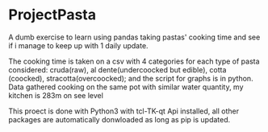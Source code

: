 # ProjectPasta
A dumb exercise to learn using pandas taking pastas' cooking time and see if i manage to keep up with 1 daily update. 

The cooking time is taken on a csv with 4 categories for each type of pasta considered: cruda(raw), al dente(undercoocked but edible), cotta (coocked), stracotta(overcoocked); and the script for graphs is in python.
Data gathered cooking on the same pot with similar water quantity, my kitchen is 283m on see level

This proect is done with Python3 with tcl-TK-qt Api installed, all other packages are automatically donwloaded as long as pip is updated.